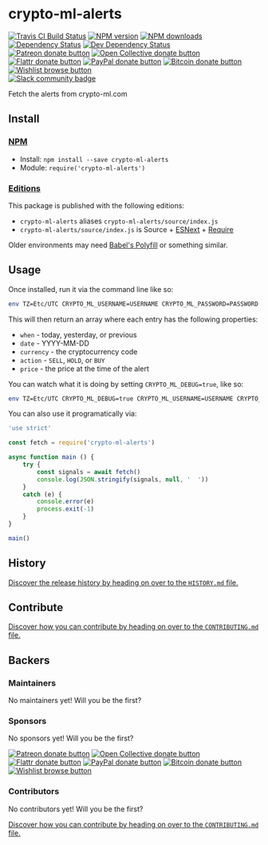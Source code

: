 <!-- TITLE/ -->

<h1>crypto-ml-alerts</h1>

<!-- /TITLE -->


<!-- BADGES/ -->

<span class="badge-travisci"><a href="http://travis-ci.org/bevry-trading/crypto-ml-alerts" title="Check this project's build status on TravisCI"><img src="https://img.shields.io/travis/bevry-trading/crypto-ml-alerts/master.svg" alt="Travis CI Build Status" /></a></span>
<span class="badge-npmversion"><a href="https://npmjs.org/package/crypto-ml-alerts" title="View this project on NPM"><img src="https://img.shields.io/npm/v/crypto-ml-alerts.svg" alt="NPM version" /></a></span>
<span class="badge-npmdownloads"><a href="https://npmjs.org/package/crypto-ml-alerts" title="View this project on NPM"><img src="https://img.shields.io/npm/dm/crypto-ml-alerts.svg" alt="NPM downloads" /></a></span>
<span class="badge-daviddm"><a href="https://david-dm.org/bevry-trading/crypto-ml-alerts" title="View the status of this project's dependencies on DavidDM"><img src="https://img.shields.io/david/bevry-trading/crypto-ml-alerts.svg" alt="Dependency Status" /></a></span>
<span class="badge-daviddmdev"><a href="https://david-dm.org/bevry-trading/crypto-ml-alerts#info=devDependencies" title="View the status of this project's development dependencies on DavidDM"><img src="https://img.shields.io/david/dev/bevry-trading/crypto-ml-alerts.svg" alt="Dev Dependency Status" /></a></span>
<br class="badge-separator" />
<span class="badge-patreon"><a href="https://patreon.com/bevry" title="Donate to this project using Patreon"><img src="https://img.shields.io/badge/patreon-donate-yellow.svg" alt="Patreon donate button" /></a></span>
<span class="badge-opencollective"><a href="https://opencollective.com/bevry" title="Donate to this project using Open Collective"><img src="https://img.shields.io/badge/open%20collective-donate-yellow.svg" alt="Open Collective donate button" /></a></span>
<span class="badge-flattr"><a href="https://flattr.com/profile/balupton" title="Donate to this project using Flattr"><img src="https://img.shields.io/badge/flattr-donate-yellow.svg" alt="Flattr donate button" /></a></span>
<span class="badge-paypal"><a href="https://bevry.me/paypal" title="Donate to this project using Paypal"><img src="https://img.shields.io/badge/paypal-donate-yellow.svg" alt="PayPal donate button" /></a></span>
<span class="badge-bitcoin"><a href="https://bevry.me/bitcoin" title="Donate once-off to this project using Bitcoin"><img src="https://img.shields.io/badge/bitcoin-donate-yellow.svg" alt="Bitcoin donate button" /></a></span>
<span class="badge-wishlist"><a href="https://bevry.me/wishlist" title="Buy an item on our wishlist for us"><img src="https://img.shields.io/badge/wishlist-donate-yellow.svg" alt="Wishlist browse button" /></a></span>
<br class="badge-separator" />
<span class="badge-slackin"><a href="https://slack.bevry.me" title="Join this project's slack community"><img src="https://slack.bevry.me/badge.svg" alt="Slack community badge" /></a></span>

<!-- /BADGES -->


<!-- DESCRIPTION/ -->

Fetch the alerts from crypto-ml.com

<!-- /DESCRIPTION -->


<!-- INSTALL/ -->

<h2>Install</h2>

<a href="https://npmjs.com" title="npm is a package manager for javascript"><h3>NPM</h3></a><ul>
<li>Install: <code>npm install --save crypto-ml-alerts</code></li>
<li>Module: <code>require('crypto-ml-alerts')</code></li></ul>

<h3><a href="https://github.com/bevry/editions" title="Editions are the best way to produce and consume packages you care about.">Editions</a></h3>

<p>This package is published with the following editions:</p>

<ul><li><code>crypto-ml-alerts</code> aliases <code>crypto-ml-alerts/source/index.js</code></li>
<li><code>crypto-ml-alerts/source/index.js</code> is Source + <a href="https://babeljs.io/docs/learn-es2015/" title="ECMAScript Next">ESNext</a> + <a href="https://nodejs.org/dist/latest-v5.x/docs/api/modules.html" title="Node/CJS Modules">Require</a></li></ul>

<p>Older environments may need <a href="https://babeljs.io/docs/usage/polyfill/" title="A polyfill that emulates missing ECMAScript environment features">Babel's Polyfill</a> or something similar.</p>

<!-- /INSTALL -->


## Usage

Once installed, run it via the command line like so:

``` bash
env TZ=Etc/UTC CRYPTO_ML_USERNAME=USERNAME CRYPTO_ML_PASSWORD=PASSWORD crypto-ml-alerts
```

This will then return an array where each entry has the following properties:

- `when` - today, yesterday, or previous
- `date` - YYYY-MM-DD
- `currency` - the cryptocurrency code
- `action` - `SELL`, `HOLD`, or `BUY`
- `price` - the price at the time of the alert

You can watch what it is doing by setting `CRYPTO_ML_DEBUG=true`, like so:

``` bash
env TZ=Etc/UTC CRYPTO_ML_DEBUG=true CRYPTO_ML_USERNAME=USERNAME CRYPTO_ML_PASSWORD=PASSWORD crypto-ml-alerts
```

You can also use it programatically via:

``` js
'use strict'

const fetch = require('crypto-ml-alerts')

async function main () {
    try {
        const signals = await fetch()
        console.log(JSON.stringify(signals, null, '  '))
    }
    catch (e) {
        console.error(e)
        process.exit(-1)
    }
}

main()
```


<!-- HISTORY/ -->

<h2>History</h2>

<a href="https://github.com/bevry-trading/crypto-ml-alerts/blob/master/HISTORY.md#files">Discover the release history by heading on over to the <code>HISTORY.md</code> file.</a>

<!-- /HISTORY -->


<!-- CONTRIBUTE/ -->

<h2>Contribute</h2>

<a href="https://github.com/bevry-trading/crypto-ml-alerts/blob/master/CONTRIBUTING.md#files">Discover how you can contribute by heading on over to the <code>CONTRIBUTING.md</code> file.</a>

<!-- /CONTRIBUTE -->


<!-- BACKERS/ -->

<h2>Backers</h2>

<h3>Maintainers</h3>

No maintainers yet! Will you be the first?

<h3>Sponsors</h3>

No sponsors yet! Will you be the first?

<span class="badge-patreon"><a href="https://patreon.com/bevry" title="Donate to this project using Patreon"><img src="https://img.shields.io/badge/patreon-donate-yellow.svg" alt="Patreon donate button" /></a></span>
<span class="badge-opencollective"><a href="https://opencollective.com/bevry" title="Donate to this project using Open Collective"><img src="https://img.shields.io/badge/open%20collective-donate-yellow.svg" alt="Open Collective donate button" /></a></span>
<span class="badge-flattr"><a href="https://flattr.com/profile/balupton" title="Donate to this project using Flattr"><img src="https://img.shields.io/badge/flattr-donate-yellow.svg" alt="Flattr donate button" /></a></span>
<span class="badge-paypal"><a href="https://bevry.me/paypal" title="Donate to this project using Paypal"><img src="https://img.shields.io/badge/paypal-donate-yellow.svg" alt="PayPal donate button" /></a></span>
<span class="badge-bitcoin"><a href="https://bevry.me/bitcoin" title="Donate once-off to this project using Bitcoin"><img src="https://img.shields.io/badge/bitcoin-donate-yellow.svg" alt="Bitcoin donate button" /></a></span>
<span class="badge-wishlist"><a href="https://bevry.me/wishlist" title="Buy an item on our wishlist for us"><img src="https://img.shields.io/badge/wishlist-donate-yellow.svg" alt="Wishlist browse button" /></a></span>

<h3>Contributors</h3>

No contributors yet! Will you be the first?

<a href="https://github.com/bevry-trading/crypto-ml-alerts/blob/master/CONTRIBUTING.md#files">Discover how you can contribute by heading on over to the <code>CONTRIBUTING.md</code> file.</a>

<!-- /BACKERS -->


<!--LICENSE -->
